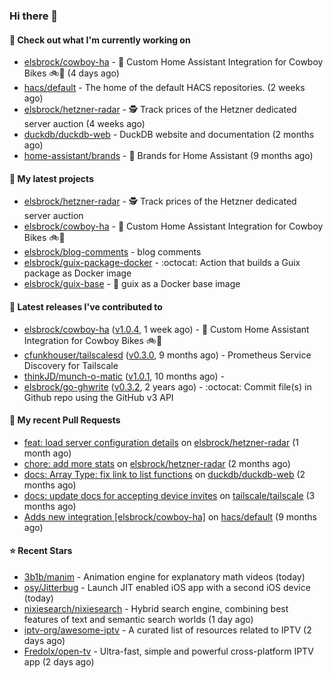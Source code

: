 ### Hi there 👋

#### 👷 Check out what I'm currently working on

- [elsbrock/cowboy-ha](https://github.com/elsbrock/cowboy-ha) - 🤠 Custom Home Assistant Integration for Cowboy Bikes 🚲💨 (4 days ago)
- [hacs/default](https://github.com/hacs/default) - The home of the default HACS repositories. (2 weeks ago)
- [elsbrock/hetzner-radar](https://github.com/elsbrock/hetzner-radar) - :detective: Track prices of the Hetzner dedicated server auction (4 weeks ago)
- [duckdb/duckdb-web](https://github.com/duckdb/duckdb-web) - DuckDB website and documentation (2 months ago)
- [home-assistant/brands](https://github.com/home-assistant/brands) - 🎨 Brands for Home Assistant (9 months ago)

#### 🌱 My latest projects

- [elsbrock/hetzner-radar](https://github.com/elsbrock/hetzner-radar) - :detective: Track prices of the Hetzner dedicated server auction
- [elsbrock/cowboy-ha](https://github.com/elsbrock/cowboy-ha) - 🤠 Custom Home Assistant Integration for Cowboy Bikes 🚲💨
- [elsbrock/blog-comments](https://github.com/elsbrock/blog-comments) - blog comments
- [elsbrock/guix-package-docker](https://github.com/elsbrock/guix-package-docker) - :octocat: Action that builds a Guix package as Docker image
- [elsbrock/guix-base](https://github.com/elsbrock/guix-base) - :whale: guix as a Docker base image

#### 🔭 Latest releases I've contributed to

- [elsbrock/cowboy-ha](https://github.com/elsbrock/cowboy-ha) ([v1.0.4](https://github.com/elsbrock/cowboy-ha/releases/tag/v1.0.4), 1 week ago) - 🤠 Custom Home Assistant Integration for Cowboy Bikes 🚲💨
- [cfunkhouser/tailscalesd](https://github.com/cfunkhouser/tailscalesd) ([v0.3.0](https://github.com/cfunkhouser/tailscalesd/releases/tag/v0.3.0), 9 months ago) - Prometheus Service Discovery for Tailscale
- [thinkJD/munch-o-matic](https://github.com/thinkJD/munch-o-matic) ([v1.0.1](https://github.com/thinkJD/munch-o-matic/releases/tag/v1.0.1), 10 months ago) - 
- [elsbrock/go-ghwrite](https://github.com/elsbrock/go-ghwrite) ([v0.3.2](https://github.com/elsbrock/go-ghwrite/releases/tag/v0.3.2), 2 years ago) - :octocat: Commit file(s) in Github repo using the GitHub v3 API

#### 🔨 My recent Pull Requests

- [feat: load server configuration details](https://github.com/elsbrock/hetzner-radar/pull/13) on [elsbrock/hetzner-radar](https://github.com/elsbrock/hetzner-radar) (1 month ago)
- [chore: add more stats](https://github.com/elsbrock/hetzner-radar/pull/12) on [elsbrock/hetzner-radar](https://github.com/elsbrock/hetzner-radar) (2 months ago)
- [docs: Array Type: fix link to list functions](https://github.com/duckdb/duckdb-web/pull/3370) on [duckdb/duckdb-web](https://github.com/duckdb/duckdb-web) (2 months ago)
- [docs: update docs for accepting device invites](https://github.com/tailscale/tailscale/pull/12581) on [tailscale/tailscale](https://github.com/tailscale/tailscale) (3 months ago)
- [Adds new integration [elsbrock/cowboy-ha]](https://github.com/hacs/default/pull/2257) on [hacs/default](https://github.com/hacs/default) (9 months ago)

#### ⭐ Recent Stars

- [3b1b/manim](https://github.com/3b1b/manim) - Animation engine for explanatory math videos (today)
- [osy/Jitterbug](https://github.com/osy/Jitterbug) - Launch JIT enabled iOS app with a second iOS device (today)
- [nixiesearch/nixiesearch](https://github.com/nixiesearch/nixiesearch) - Hybrid search engine, combining best features of text and semantic search worlds (1 day ago)
- [iptv-org/awesome-iptv](https://github.com/iptv-org/awesome-iptv) - A curated list of resources related to IPTV (2 days ago)
- [Fredolx/open-tv](https://github.com/Fredolx/open-tv) - Ultra-fast, simple and powerful cross-platform IPTV app (2 days ago)
